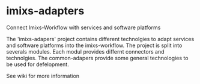imixs-adapters
==============

Connect Imixs-Workflow with services and software platforms 

The 'imixs-adapers' project contains different technolgies to adapt services and software platforms into the imixs-workflow. The project is split into severals modules. Each modul provides differnt connectors and technolgies. The common-adapers provide some general technologies to be used for defelopment. 


See wiki for more information
